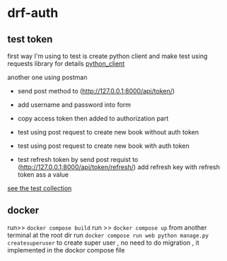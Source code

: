 # drf-auth


## test token 
first way I'm using to test is create python client and make test using requests library for details
[python_client](./py_client/test_book.py)

another one using postman

-  send post method to (http://127.0.0.1:8000/api/token/)
-  add username and password into form
-  copy access token then added to authorization part

- test using post request to create new book without auth token
- test using post request to create new book with auth token

- test refresh token by send post requist to (http://127.0.0.1:8000/api/token/refresh/)
  add refresh key with refresh token ass a value 

[see the test collection](./test_api_token.postman_collection.json)





## docker 

run>>  `docker compose build`
run >>  `docker compose up`
from another terminal at the root dir run 
`docker compose run web python manage.py createsuperuser`
to create super user , no need to do migration , it implemented in the dockor compose file



